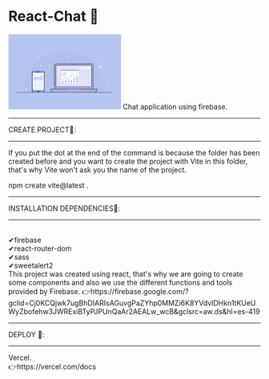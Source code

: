 # React-Chat 🤳
<img height="150" src="./interface.png"/>
Chat application using firebase.
<hr>
CREATE PROJECT📲:
<hr>

If you put the dot at the end of the command is because  the folder has been created before and you want to create the project with Vite in this folder, that's why Vite won't ask you the name of the project.

 npm create vite@latest . 
<hr>
INSTALLATION DEPENDENCIES🔧:
<hr>
</br>
✔firebase
</br>
✔react-router-dom
</br>
✔sass
</br>
✔sweetalert2
</br>
This project was created using react, that's why we are going to create some  components and also we use the different functions and tools provided by Firebase. 👉https://firebase.google.com/?gclid=Cj0KCQjwk7ugBhDIARIsAGuvgPaZYhp0MMZi6K8YVdvlDHkn1tKUeUWyZbofehw3JWRExiBTyPJPUnQaAr2AEALw_wcB&gclsrc=aw.ds&hl=es-419

<hr>
DEPLOY 🚀:
<hr>
Vercel.
</br>
👉https://vercel.com/docs
